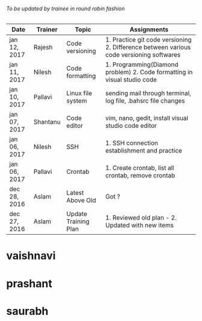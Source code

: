 ###### To be updated by trainee in round robin fashion

Date | Trainer | Topic | Assignments
------------ | ----------|---|----------------------------
jan 12, 2017 | Rajesh | Code versioning | 1. Practice git code versioning 2. Difference between various code versioning softwares
jan 11, 2017 | Nilesh | Code formatting | 1. Programming(Diamond problem) 2. Code formatting in visual studio code
jan 10, 2017 | Pallavi | Linux file system | sending mail through terminal, log file, .bahsrc file changes
jan 07, 2017 | Shantanu | Code editor | vim, nano, gedit, install visual studio code editor
jan 06, 2017 | Nilesh | SSH | 1. SSH connection establishment and practice
jan 06, 2017 | Pallavi | Crontab | 1. Create crontab, list all crontab, remove crontab
dec 28, 2016 | Aslam | Latest Above Old | Got ?
dec 27, 2016 | Aslam | Update Training Plan | 1. Reviewed old plan - 2. Updated with new items

# vaishnavi
# prashant
# saurabh
